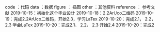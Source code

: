code ：代码
data ：数据
figure ： 插图
other ：其他资料
reference ： 参考文献
2019-10-15：初始化这个毕业设计
2019-10-18：2.2ArUco二维码
2019-10-19：完成2.2ArUco二维码，开始2.3，学习LaTex
2019-10-20：完成2.1， 2.2， 2.3 学会LaTex
2019-10-20：完成2.1， 2.2， 2.3 开始2.4
2019-10-20：完成2
